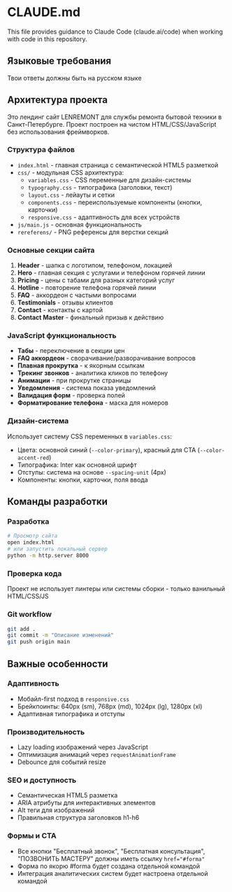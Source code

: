# CLAUDE.md

This file provides guidance to Claude Code (claude.ai/code) when working with code in this repository.

## Языковые требования
Твои ответы должны быть на русском языке

## Архитектура проекта

Это лендинг сайт LENREMONT для службы ремонта бытовой техники в Санкт-Петербурге. Проект построен на чистом HTML/CSS/JavaScript без использования фреймворков.

### Структура файлов
- `index.html` - главная страница с семантической HTML5 разметкой
- `css/` - модульная CSS архитектура:
  - `variables.css` - CSS переменные для дизайн-системы
  - `typography.css` - типографика (заголовки, текст)
  - `layout.css` - лейауты и сетки
  - `components.css` - переиспользуемые компоненты (кнопки, карточки)
  - `responsive.css` - адаптивность для всех устройств
- `js/main.js` - основная функциональность
- `rereferens/` - PNG референсы для верстки секций

### Основные секции сайта
1. **Header** - шапка с логотипом, телефоном, локацией
2. **Hero** - главная секция с услугами и телефоном горячей линии
3. **Pricing** - цены с табами для разных категорий услуг
4. **Hotline** - повторение телефона горячей линии
5. **FAQ** - аккордеон с частыми вопросами
6. **Testimonials** - отзывы клиентов
7. **Contact** - контакты с картой
8. **Contact Master** - финальный призыв к действию

### JavaScript функциональность
- **Табы** - переключение в секции цен
- **FAQ аккордеон** - сворачивание/разворачивание вопросов
- **Плавная прокрутка** - к якорным ссылкам
- **Трекинг звонков** - аналитика кликов по телефону
- **Анимации** - при прокрутке страницы
- **Уведомления** - система показа уведомлений
- **Валидация форм** - проверка полей
- **Форматирование телефона** - маска для номеров

### Дизайн-система
Использует систему CSS переменных в `variables.css`:
- Цвета: основной синий (`--color-primary`), красный для CTA (`--color-accent-red`)
- Типографика: Inter как основной шрифт
- Отступы: система на основе `--spacing-unit` (4px)
- Компоненты: кнопки, карточки, поля ввода

## Команды разработки

### Разработка
```bash
# Просмотр сайта
open index.html
# или запустить локальный сервер
python -m http.server 8000
```

### Проверка кода
Проект не использует линтеры или системы сборки - только ванильный HTML/CSS/JS

### Git workflow
```bash
git add .
git commit -m "Описание изменений"
git push origin main
```

## Важные особенности

### Адаптивность
- Мобайл-first подход в `responsive.css`
- Брейкпоинты: 640px (sm), 768px (md), 1024px (lg), 1280px (xl)
- Адаптивная типографика и отступы

### Производительность
- Lazy loading изображений через JavaScript
- Оптимизация анимаций через `requestAnimationFrame`
- Debounce для событий resize

### SEO и доступность  
- Семантическая HTML5 разметка
- ARIA атрибуты для интерактивных элементов
- Alt теги для изображений
- Правильная структура заголовков h1-h6

### Формы и CTA
- Все кнопки "Бесплатный звонок", "Бесплатная консультация", "ПОЗВОНИТЬ МАСТЕРУ" должны иметь ссылку `href="#forma"`
- Форма по якорю #forma будет создана отдельной командой
- Интеграция аналитических систем будет настроена отдельной командой